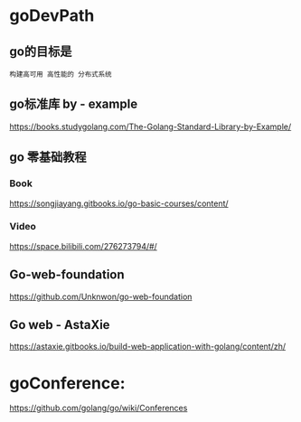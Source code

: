 # goDevPath


##  go的目标是 

```
构建高可用 高性能的 分布式系统
```


## go标准库 by - example
https://books.studygolang.com/The-Golang-Standard-Library-by-Example/




## go 零基础教程
### Book
https://songjiayang.gitbooks.io/go-basic-courses/content/  

### Video
https://space.bilibili.com/276273794/#/  





## Go-web-foundation
https://github.com/Unknwon/go-web-foundation


## Go web  -  AstaXie
https://astaxie.gitbooks.io/build-web-application-with-golang/content/zh/




#  goConference:
https://github.com/golang/go/wiki/Conferences      
